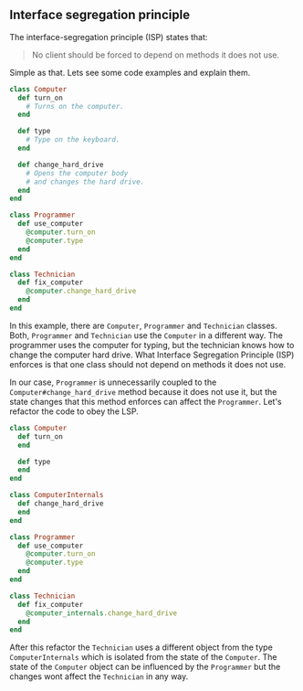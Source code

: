 ## Interface segregation principle

The interface-segregation principle (ISP) states that:
> No client should be forced to depend on methods it does not use.

Simple as that. Lets see some code examples and explain them.

```ruby
class Computer
  def turn_on
    # Turns on the computer.
  end

  def type
    # Type on the keyboard.
  end

  def change_hard_drive
    # Opens the computer body
    # and changes the hard drive.
  end
end

class Programmer
  def use_computer
    @computer.turn_on
    @computer.type
  end
end

class Technician
  def fix_computer
    @computer.change_hard_drive
  end
end
```

In this example, there are `Computer`, `Programmer` and `Technician` classes. Both, `Programmer` and
`Technician` use the `Computer` in a different way. The programmer uses the computer for typing, but
the technician knows how to change the computer hard drive. What Interface Segregation Principle (ISP)
enforces is that one class should not depend on methods it does not use.

In our case, `Programmer` is unnecessarily coupled to the `Computer#change_hard_drive` method because
it does not use it, but the state changes that this method enforces can affect the `Programmer`. Let's
refactor the code to obey the LSP.

```ruby
class Computer
  def turn_on
  end

  def type
  end
end

class ComputerInternals
  def change_hard_drive
  end
end

class Programmer
  def use_computer
    @computer.turn_on
    @computer.type
  end
end

class Technician
  def fix_computer
    @computer_internals.change_hard_drive
  end
end
```

After this refactor the `Technician` uses a different object from the type `ComputerInternals` which is
isolated from the state of the `Computer`. The state of the `Computer` object can be influenced by the
`Programmer` but the changes wont affect the `Technician` in any way.
